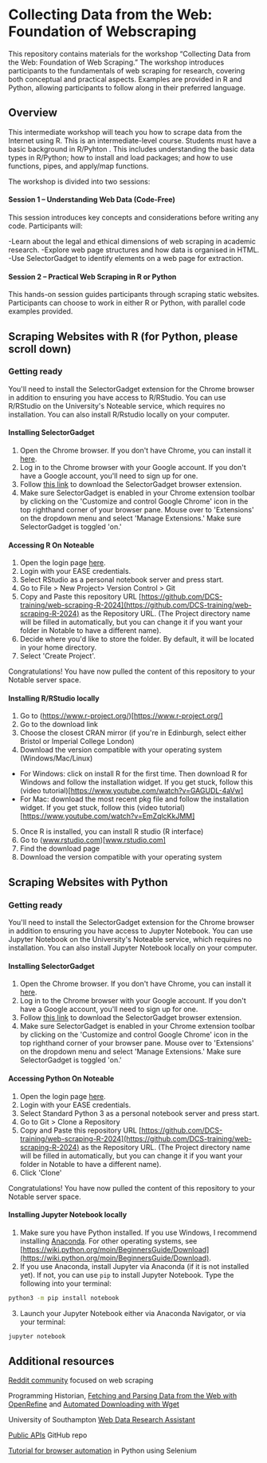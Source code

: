 # Collecting Data from the Web: Foundation of Webscraping

This repository contains materials for the workshop “Collecting Data from the Web: Foundation of Web Scraping.”
The workshop introduces participants to the fundamentals of web scraping for research, covering both conceptual and practical aspects. Examples are provided in R and Python, allowing participants to follow along in their preferred language.

## Overview
This intermediate workshop will teach you how to scrape data from the Internet using R. 
This is an intermediate-level course. Students must have a basic background in R/Pyhton . This includes understanding the basic data types in R/Python; how to install and load packages; and how to use functions, pipes, and apply/map functions.  

The workshop is divided into two sessions:

#### Session 1 – Understanding Web Data (Code-Free)

This session introduces key concepts and considerations before writing any code. Participants will:

-Learn about the legal and ethical dimensions of web scraping in academic research.
-Explore web page structures and how data is organised in HTML.
-Use SelectorGadget to identify elements on a web page for extraction.

#### Session 2 – Practical Web Scraping in R or Python

This hands-on session guides participants through scraping static websites. Participants can choose to work in either R or Python, with parallel code examples provided.

## Scraping Websites with R (for Python, please scroll down)

### Getting ready
You'll need to install the SelectorGadget extension for the Chrome browser in addition to ensuring you have access to R/RStudio. You can use R/RStudio on the University's Noteable service, which requires no installation. You can also install R/Rstudio locally on your computer.

#### Installing SelectorGadget
1. Open the Chrome browser. If you don't have Chrome, you can install it [here](https://www.google.com/intl/en_uk/chrome/dr/download/?brand=GBSK&ds_kid=43700079594422197&gad_source=1&gclid=CjwKCAjw68K4BhAuEiwAylp3kjjhQbHyA1O0gttd5L0f0a48baOHb_zDWgZlWXotXEhTdnld7o1szRoCRSoQAvD_BwE&gclsrc=aw.ds).
2. Log in to the Chrome browser with your Google account. If you don't have a Google account, you'll need to sign up for one.
3. Follow [this link](https://chromewebstore.google.com/detail/selectorgadget/mhjhnkcfbdhnjickkkdbjoemdmbfginb?hl=en) to download the SelectorGadget browser extension.
4. Make sure SelectorGadget is enabled in your Chrome extension toolbar by clicking on the 'Customize and control Google Chrome' icon in the top righthand corner of your browser pane. Mouse over to 'Extensions' on the dropdown menu and select 'Manage Extensions.' Make sure SelectorGadget is toggled 'on.'

#### Accessing R On Noteable

1. Open the login page [here](https://noteable.edina.ac.uk/login).
2. Login with your EASE credentials.
3. Select RStudio as a personal notebook server and press start.
4. Go to File > New Project> Version Control > Git
5. Copy and Paste this repository URL [https://github.com/DCS-training/web-scraping-R-2024](https://github.com/DCS-training/web-scraping-R-2024) as the Repository URL. (The Project directory name will be filled in automatically, but you can change it if you want your folder in Notable to have a different name).
6. Decide where you'd like to store the folder. By default, it will be located in your home directory.
7. Select 'Create Project'.
   
Congratulations! You have now pulled the content of this repository to your Notable server space.

#### Installing R/RStudio locally
1. Go to (https://www.r-project.org/)[https://www.r-project.org/]
2. Go to the download link
3. Choose the closest CRAN mirror (if you're in Edinburgh, select either Bristol or Imperial College London)
4. Download the version compatible with your operating system (Windows/Mac/Linux)
- For Windows: click on install R for the first time. Then download R for Windows and follow the installation widget. If you get stuck, follow this (video tutorial)[https://www.youtube.com/watch?v=GAGUDL-4aVw]
- For Mac: download the most recent pkg file and follow the installation widget. If you get stuck, follow this (video tutorial)[https://www.youtube.com/watch?v=EmZqlcKkJMM]
5. Once R is installed, you can install R studio (R interface)
6. Go to (www.rstudio.com)[www.rstudio.com]
7. Find the download page
8. Download the version compatible with your operating system 

## Scraping Websites with Python

### Getting ready
You'll need to install the SelectorGadget extension for the Chrome browser in addition to ensuring you have access to Jupyter Notebook. You can use Jupyter Notebook on the University's Noteable service, which requires no installation. You can also install Jupyter Notebook locally on your computer.

#### Installing SelectorGadget
1. Open the Chrome browser. If you don't have Chrome, you can install it [here](https://www.google.com/intl/en_uk/chrome/dr/download/?brand=GBSK&ds_kid=43700079594422197&gad_source=1&gclid=CjwKCAjw68K4BhAuEiwAylp3kjjhQbHyA1O0gttd5L0f0a48baOHb_zDWgZlWXotXEhTdnld7o1szRoCRSoQAvD_BwE&gclsrc=aw.ds).
2. Log in to the Chrome browser with your Google account. If you don't have a Google account, you'll need to sign up for one.
3. Follow [this link](https://chromewebstore.google.com/detail/selectorgadget/mhjhnkcfbdhnjickkkdbjoemdmbfginb?hl=en) to download the SelectorGadget browser extension.
4. Make sure SelectorGadget is enabled in your Chrome extension toolbar by clicking on the 'Customize and control Google Chrome' icon in the top righthand corner of your browser pane. Mouse over to 'Extensions' on the dropdown menu and select 'Manage Extensions.' Make sure SelectorGadget is toggled 'on.'

#### Accessing Python On Noteable

1. Open the login page [here](https://noteable.edina.ac.uk/login).
2. Login with your EASE credentials.
3. Select Standard Python 3 as a personal notebook server and press start.
4. Go to Git > Clone a Repository
5. Copy and Paste this repository URL [https://github.com/DCS-training/web-scraping-R-2024](https://github.com/DCS-training/web-scraping-R-2024) as the Repository URL. (The Project directory name will be filled in automatically, but you can change it if you want your folder in Notable to have a different name).
6. Click 'Clone'
   
Congratulations! You have now pulled the content of this repository to your Notable server space.

#### Installing Jupyter Notebook locally
1. Make sure you have Python installed. If you use Windows, I recommend installing [Anaconda](https://www.anaconda.com/download). For other operating systems, see [https://wiki.python.org/moin/BeginnersGuide/Download](https://wiki.python.org/moin/BeginnersGuide/Download).
2. If you use Anaconda, install Jupyter via Anaconda (if it is not installed yet). If not, you can use `pip` to install Jupyter Notebook. Type the following into your terminal:
```sh
python3 -m pip install notebook
```
3. Launch your Jupyter Notebook either via Anaconda Navigator, or via your terminal:
```sh
jupyter notebook
```

## Additional resources
[Reddit community](https://www.reddit.com/r/webscraping/) focused on web scraping

Programming Historian, [Fetching and Parsing Data from the Web with OpenRefine](https://programminghistorian.org/en/lessons/fetch-and-parse-data-with-openrefine) and [Automated Downloading with Wget](https://programminghistorian.org/en/lessons/automated-downloading-with-wget)

University of Southampton [Web Data Research Assistant](https://www.southampton.ac.uk/~lac/WebDataResearchAssistant/)

[Public APIs](https://github.com/public-apis/public-apis) GitHub repo

[Tutorial for browser automation](https://www.youtube.com/watch?v=HpL6EX2kjq4) in Python using Selenium



